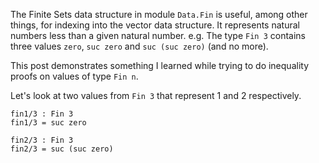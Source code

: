<!-- -*-agda2-*- -->

The Finite Sets data structure in module `Data.Fin` is
useful, among other things, for indexing into the vector
data structure. It represents natural numbers less than
a given natural number. e.g. The type `Fin 3` contains
three values `zero`, `suc zero` and `suc (suc zero)`
(and no more).

This post demonstrates something I learned while trying
to do inequality proofs on values of type `Fin n`.

<!--
```
open import Data.Nat using (s≤s; z≤n)
open import Data.Fin
-- open import Relation.Binary.PropositionalEquality
```
-->

Let's look at two values from `Fin 3` that represent
1 and 2 respectively.

```
fin1/3 : Fin 3
fin1/3 = suc zero

fin2/3 : Fin 3
fin2/3 = suc (suc zero)
```



